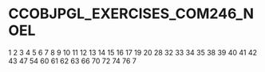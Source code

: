 # CCOBJPGL_EXERCISES_COM246_NOEL


1
2
3
4
5
6
7
8
9
10
11
12
13
14
15
16
17
19
20
28
32
33
34
35
38
39
40
41
42
43
47
54
60
61
62
63
66
70
72
74
76
7
